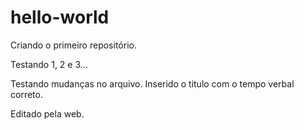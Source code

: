 # hello-world
Criando o primeiro repositório.

Testando 1, 2 e 3...

Testando mudanças no arquivo.
Inserido o titulo com o tempo verbal correto.

Editado pela web.

